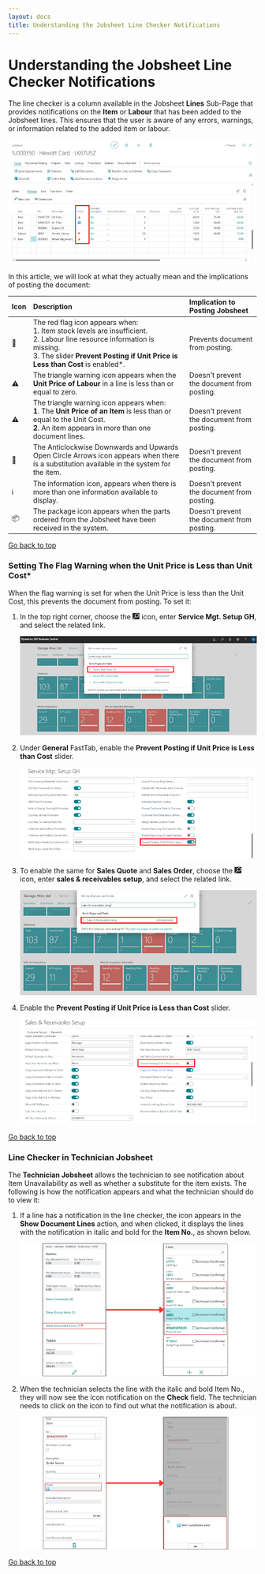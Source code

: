 ```yaml
---
layout: docs
title: Understanding the Jobsheet Line Checker Notifications
---
```


<a name="top"></a>

# Understanding the Jobsheet Line Checker Notifications
The line checker is a column available in the Jobsheet **Lines** Sub-Page that provides notifications on the **Item** or **Labour** that has been added to the Jobsheet lines. This ensures that the user is aware of any errors, warnings, or information related to the added item or labour. 

   ![](media/garagehive-line-checker.png)

In this article, we will look at what they actually mean and the implications of posting the document:

   | Icon | Description                                                                                                                                                                                                          | Implication to Posting Jobsheet            |
   | :--- | :------------------------------------------------------------------------------------------------------------------------------------------------------------------------------------------------------------------- | :----------------------------------------- |
   | 🚩    | The red flag icon appears when: <br> 1. Item stock levels are insufficient. <br> 2. Labour line resource information is missing. <br> 3. The slider **Prevent Posting if Unit Price is Less than Cost** is enabled*. | Prevents document from posting.            |
   | ⚠️    | The triangle warning icon appears when the **Unit Price of Labour** in a line is less than or equal to zero.                                                                                                         | Doesn't prevent the document from posting. |
   | ⚠️    | The triangle warning icon appears when: <br> **1**. The **Unit Price of an Item** is less than or equal to the Unit Cost. <br> **2**. An item appears in more than one document lines.                               | Doesn't prevent the document from posting. |
   | 🔁    | The Anticlockwise Downwards and Upwards Open Circle Arrows icon appears when there is a substitution available in the system for the item.                                                                           | Doesn't prevent the document from posting. |
   | ℹ️    | The information icon, appears when there is more than one information available to display.                                                                                                                          | Doesn't prevent the document from posting. |
   | 📦    | The package icon appears when the parts ordered from the Jobsheet have been received in the system.                                                                                                                  | Doesn't prevent the document from posting. |


[Go back to top](#top)


### Setting The Flag Warning when the Unit Price is Less than Unit Cost*
When the flag warning is set for when the Unit Price is less than the Unit Cost, this prevents the document from posting. To set it:
1. In the top right corner, choose the ![](media/search_icon.png) icon, enter **Service Mgt. Setup GH**, and select the related link.

   ![](media/garagehive-line-checker-unit-price-vs-unit-cost1.png)

2. Under **General** FastTab, enable the **Prevent Posting if Unit Price is Less than Cost** slider.

   ![](media/garagehive-line-checker-unit-price-vs-unit-cost2.png)

3. To enable the same for **Sales Quote** and **Sales Order**, choose the ![](media/search_icon.png) icon, enter **sales & receivables setup**, and select the related link.

   ![](media/garagehive-line-checker-unit-price-vs-unit-cost3.png)

4. Enable the **Prevent Posting if Unit Price is Less than Cost** slider.

   ![](media/garagehive-line-checker-unit-price-vs-unit-cost4.png)


[Go back to top](#top)

### Line Checker in Technician Jobsheet
The **Technician Jobsheet** allows the technician to see notification about Item Unavailability as well as whether a substitute for the item exists. The following is how the notification appears and what the technician should do to view it:
1. If a line has a notification in the line checker, the icon appears in the **Show Document Lines** action, and when clicked, it displays the lines with the notification in italic and bold for the **Item No.**, as shown below.

   ![](media/garagehive-line-checker-technician1.png)

2. When the technician selects the line with the italic and bold Item No., they will now see the icon notification on the **Check** field. The technician needs to click on the icon to find out what the notification is about.

   ![](media/garagehive-line-checker-technician2.png)


[Go back to top](#top)
